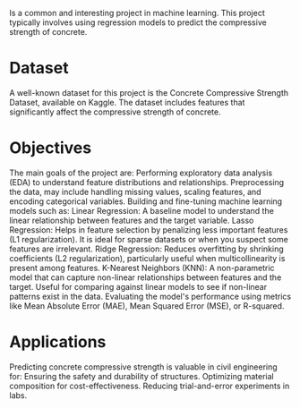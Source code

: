 Is a common and interesting project in machine learning. This project typically involves using regression models to predict the compressive strength of concrete.

# Dataset
A well-known dataset for this project is the Concrete Compressive Strength Dataset, available on Kaggle. The dataset includes features that significantly affect the compressive strength of concrete.

# Objectives
The main goals of the project are:
Performing exploratory data analysis (EDA) to understand feature distributions and relationships.
Preprocessing the data, may include handling missing values, scaling features, and encoding categorical variables.
Building and fine-tuning machine learning models such as:
Linear Regression: A baseline model to understand the linear relationship between features and the target variable.
Lasso Regression: Helps in feature selection by penalizing less important features (L1 regularization). It is ideal for sparse datasets or when you suspect some features are irrelevant.
Ridge Regression: Reduces overfitting by shrinking coefficients (L2 regularization), particularly useful when multicollinearity is present among features.
K-Nearest Neighbors (KNN): A non-parametric model that can capture non-linear relationships between features and the target. Useful for comparing against linear models to see if non-linear patterns exist in the data.
Evaluating the model's performance using metrics like Mean Absolute Error (MAE), Mean Squared Error (MSE), or R-squared.

# Applications
Predicting concrete compressive strength is valuable in civil engineering for:
Ensuring the safety and durability of structures.
Optimizing material composition for cost-effectiveness.
Reducing trial-and-error experiments in labs.

